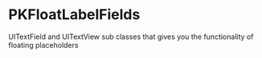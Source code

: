 # PKFloatLabelFields

UITextField and UITextView sub classes that gives you the functionality of floating placeholders
